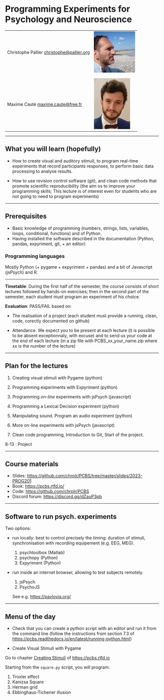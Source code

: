 # Programming Experiments for Psychology and Neuroscience





|                                              |                              |
|----------------------------------------------|------------------------------|
| Christophe Pallier  <christophe@pallier.org> | ![](images/chris.jpg)        |
|                                             |                              |
|                                              |                              |
| Maxime Cauté <maxime.caute@free.fr>          | ![](images/maxime_small.jpg) |



---

## What you will learn (hopefully)

-  How to create visual and auditory stimuli, to program real-time experiments that record participants responses, to perform basic data processing to analyse results.

- How to use revision control software (git), and clean code methods that promote scientific reproducibility (the aim os to improve your programming skills; This lecture is of interest even for students who are not going to need to program experiments)

---

## Prerequisites

- Basic knowledge of programming (numbers, strings, lists, variables, loops, conditional, functions) and of Python.
- Having installed the software described in the documentation (Python, pandas, expyriment, git, + an editor)

### Programming languages 

Mostly Python (+ pygame + expyriment + pandas) and a bit of Javascript (jsPsych) and R.

---

**Timetable**: During the first half of the semester, the course consists of short lectures followed by hands-on exercises; then in the second part of the semester, each student must program an experiment of his choice.

**Evaluation**: PASS/FAIL based on:

   * The realisation of a project (each student must provide a running, clean, code, corectly documented on github)

   * Attendance. We expect you to be present at each lecture (it is possible to be absent exceptionnaly, with excuse) and to send us your code at the end of each lecture  (in a zip file with PCBS_xx_your_name.zip where xx is the number of the lecture) 

---


## Plan for the lectures

1. Creating visual stimuli with Pygame (python)

2. Programming experiments with Expyriment (python)

3. Programming *on-line* experiments with jsPsych (javascript)

4. Programming a Lexical Decision experiment (python)

5. Manipulating sound. Program an audio experiment (python)

6. More on-line experiments with jsPsych (javascript)

7. Clean code programming, Introduction to Git, Start of the project.

8-13 : Project

---

## Course materials 

- Slides: <https://github.com/chrplr/PCBS/tree/master/slides/2023-PROG201>
- Book:  <https://pcbs.rtfd.io/>
- Code: <https://github.com/chrplr/PCBS>
- Discord forum: <https://discord.gg/dZauP3pb>

---

## Software to run psych. experiments

Two options:

* run locally: best to control precisely the timing: duration of stimuli, synchronisation with recording equipement (e.g. EEG, MEG).

    1. psychtoolbox (Matlab) 
    2. psychopy (Python)
    3. Expyriment (Python)


* run inside an internet browser, allowing to test subjects remotely. 

    1. jsPsych
    2. PsychoJS

    See e.g. https://pavlovia.org/

---

## Menu of the day

* Check that you can create a python script with an editor and run it from the command line (follow the instructions from section 7.3 of 
<https://pcbs.readthedocs.io/en/latest/running-python.html>)


* Create Visual Stimuli with Pygame

Go to chapter [Creating Stimuli](https://pcbs.readthedocs.io/en/latest/stimulus-creation.html#creating-stimuli) of  <https://pcbs.rtfd.io>

Starting from the `square.py` script, you will program:

1. Troxler effect 
2. Kanizsa Square
3. Herman grid
4. Ebbinghaus-Tichener illusion




